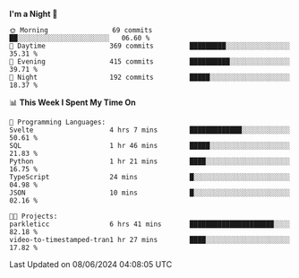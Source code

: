 <!--START_SECTION:waka-->
**I'm a Night 🦉** 

```text
🌞 Morning                69 commits          ██░░░░░░░░░░░░░░░░░░░░░░░   06.60 % 
🌆 Daytime                369 commits         █████████░░░░░░░░░░░░░░░░   35.31 % 
🌃 Evening                415 commits         ██████████░░░░░░░░░░░░░░░   39.71 % 
🌙 Night                  192 commits         █████░░░░░░░░░░░░░░░░░░░░   18.37 % 
```


📊 **This Week I Spent My Time On** 

```text
💬 Programming Languages: 
Svelte                   4 hrs 7 mins        █████████████░░░░░░░░░░░░   50.61 % 
SQL                      1 hr 46 mins        █████░░░░░░░░░░░░░░░░░░░░   21.83 % 
Python                   1 hr 21 mins        ████░░░░░░░░░░░░░░░░░░░░░   16.75 % 
TypeScript               24 mins             █░░░░░░░░░░░░░░░░░░░░░░░░   04.98 % 
JSON                     10 mins             █░░░░░░░░░░░░░░░░░░░░░░░░   02.16 % 

🐱‍💻 Projects: 
parkleticc               6 hrs 41 mins       █████████████████████░░░░   82.18 % 
video-to-timestamped-tran1 hr 27 mins        ████░░░░░░░░░░░░░░░░░░░░░   17.82 % 
```


 Last Updated on 08/06/2024 04:08:05 UTC
<!--END_SECTION:waka-->
